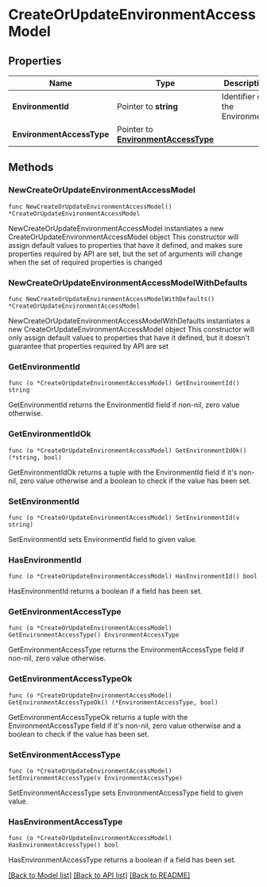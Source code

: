 # CreateOrUpdateEnvironmentAccessModel

## Properties

Name | Type | Description | Notes
------------ | ------------- | ------------- | -------------
**EnvironmentId** | Pointer to **string** | Identifier of the Environment. | [optional] 
**EnvironmentAccessType** | Pointer to [**EnvironmentAccessType**](EnvironmentAccessType.md) |  | [optional] 

## Methods

### NewCreateOrUpdateEnvironmentAccessModel

`func NewCreateOrUpdateEnvironmentAccessModel() *CreateOrUpdateEnvironmentAccessModel`

NewCreateOrUpdateEnvironmentAccessModel instantiates a new CreateOrUpdateEnvironmentAccessModel object
This constructor will assign default values to properties that have it defined,
and makes sure properties required by API are set, but the set of arguments
will change when the set of required properties is changed

### NewCreateOrUpdateEnvironmentAccessModelWithDefaults

`func NewCreateOrUpdateEnvironmentAccessModelWithDefaults() *CreateOrUpdateEnvironmentAccessModel`

NewCreateOrUpdateEnvironmentAccessModelWithDefaults instantiates a new CreateOrUpdateEnvironmentAccessModel object
This constructor will only assign default values to properties that have it defined,
but it doesn't guarantee that properties required by API are set

### GetEnvironmentId

`func (o *CreateOrUpdateEnvironmentAccessModel) GetEnvironmentId() string`

GetEnvironmentId returns the EnvironmentId field if non-nil, zero value otherwise.

### GetEnvironmentIdOk

`func (o *CreateOrUpdateEnvironmentAccessModel) GetEnvironmentIdOk() (*string, bool)`

GetEnvironmentIdOk returns a tuple with the EnvironmentId field if it's non-nil, zero value otherwise
and a boolean to check if the value has been set.

### SetEnvironmentId

`func (o *CreateOrUpdateEnvironmentAccessModel) SetEnvironmentId(v string)`

SetEnvironmentId sets EnvironmentId field to given value.

### HasEnvironmentId

`func (o *CreateOrUpdateEnvironmentAccessModel) HasEnvironmentId() bool`

HasEnvironmentId returns a boolean if a field has been set.

### GetEnvironmentAccessType

`func (o *CreateOrUpdateEnvironmentAccessModel) GetEnvironmentAccessType() EnvironmentAccessType`

GetEnvironmentAccessType returns the EnvironmentAccessType field if non-nil, zero value otherwise.

### GetEnvironmentAccessTypeOk

`func (o *CreateOrUpdateEnvironmentAccessModel) GetEnvironmentAccessTypeOk() (*EnvironmentAccessType, bool)`

GetEnvironmentAccessTypeOk returns a tuple with the EnvironmentAccessType field if it's non-nil, zero value otherwise
and a boolean to check if the value has been set.

### SetEnvironmentAccessType

`func (o *CreateOrUpdateEnvironmentAccessModel) SetEnvironmentAccessType(v EnvironmentAccessType)`

SetEnvironmentAccessType sets EnvironmentAccessType field to given value.

### HasEnvironmentAccessType

`func (o *CreateOrUpdateEnvironmentAccessModel) HasEnvironmentAccessType() bool`

HasEnvironmentAccessType returns a boolean if a field has been set.


[[Back to Model list]](../README.md#documentation-for-models) [[Back to API list]](../README.md#documentation-for-api-endpoints) [[Back to README]](../README.md)


